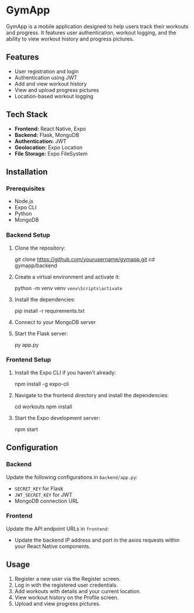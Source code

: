 # GymApp

GymApp is a mobile application designed to help users track their workouts and progress. It features user authentication, workout logging, and the ability to view workout history and progress pictures.

## Features

- User registration and login
- Authentication using JWT
- Add and view workout history
- View and upload progress pictures
- Location-based workout logging

## Tech Stack

- **Frontend:** React Native, Expo
- **Backend:** Flask, MongoDB
- **Authentication:** JWT
- **Geolocation:** Expo Location
- **File Storage:** Expo FileSystem

## Installation

### Prerequisites

- Node.js
- Expo CLI
- Python
- MongoDB

### Backend Setup

1. Clone the repository:

    
    git clone https://github.com/yourusername/gymapp.git
    cd gymapp/backend
   

2. Create a virtual environment and activate it:

   
    python -m venv venv
    `venv\Scripts\activate`
    

3. Install the dependencies:

    
    pip install -r requirements.txt
    

4. Connect to your MongoDB server

    
5. Start the Flask server:

    py app.py

### Frontend Setup

1. Install the Expo CLI if you haven't already:

    npm install -g expo-cli
   

2. Navigate to the frontend directory and install the dependencies:

   
    cd workouts
    npm install
    

3. Start the Expo development server:

    npm start
    

## Configuration

### Backend

Update the following configurations in `backend/app.py`:

- `SECRET_KEY` for Flask
- `JWT_SECRET_KEY` for JWT
- MongoDB connection URL

### Frontend

Update the API endpoint URLs in `frontend`:

- Update the backend IP address and port in the axios requests within your React Native components.

## Usage

1. Register a new user via the Register screen.
2. Log in with the registered user credentials.
3. Add workouts with details and your current location.
4. View workout history on the Profile screen.
5. Upload and view progress pictures.


